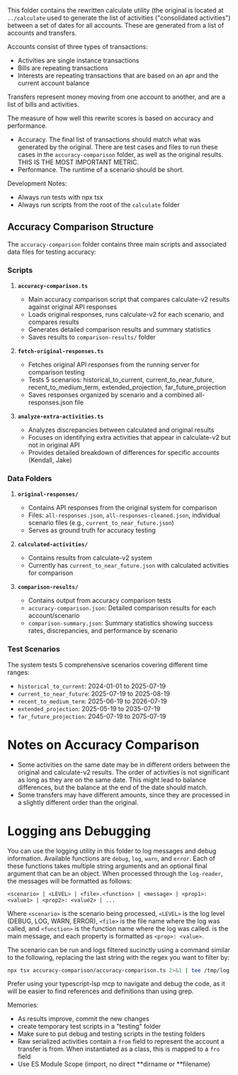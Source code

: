 This folder contains the rewritten calculate utility (the original is located at `../calculate` used to generate the list of activities ("consolidated activities") between a set of dates for all accounts. These are generated from a list of accounts and transfers.

Accounts consist of three types of transactions:

- Activities are single instance transactions
- Bills are repeating transactions
- Interests are repeating transactions that are based on an apr and the current account balance

Transfers represent money moving from one account to another, and are a list of bills and activities.

The measure of how well this rewrite scores is based on accuracy and performance.

- Accuracy. The final list of transactions should match what was generated by the original. There are test cases and files to run these cases in the `accuracy-comparison` folder, as well as the original results. THIS IS THE MOST IMPORTANT METRIC.
- Performance. The runtime of a scenario should be short.

Development Notes:

- Always run tests with npx tsx
- Always run scripts from the root of the `calculate` folder

## Accuracy Comparison Structure

The `accuracy-comparison` folder contains three main scripts and associated data files for testing accuracy:

### Scripts

1. **`accuracy-comparison.ts`**

   - Main accuracy comparison script that compares calculate-v2 results against original API responses
   - Loads original responses, runs calculate-v2 for each scenario, and compares results
   - Generates detailed comparison results and summary statistics
   - Saves results to `comparison-results/` folder

2. **`fetch-original-responses.ts`**

   - Fetches original API responses from the running server for comparison testing
   - Tests 5 scenarios: historical_to_current, current_to_near_future, recent_to_medium_term, extended_projection, far_future_projection
   - Saves responses organized by scenario and a combined all-responses.json file

3. **`analyze-extra-activities.ts`**
   - Analyzes discrepancies between calculated and original results
   - Focuses on identifying extra activities that appear in calculate-v2 but not in original API
   - Provides detailed breakdown of differences for specific accounts (Kendall, Jake)

### Data Folders

1. **`original-responses/`**

   - Contains API responses from the original system for comparison
   - Files: `all-responses.json`, `all-responses-cleaned.json`, individual scenario files (e.g., `current_to_near_future.json`)
   - Serves as ground truth for accuracy testing

2. **`calculated-activities/`**

   - Contains results from calculate-v2 system
   - Currently has `current_to_near_future.json` with calculated activities for comparison

3. **`comparison-results/`**
   - Contains output from accuracy comparison tests
   - `accuracy-comparison.json`: Detailed comparison results for each account/scenario
   - `comparison-summary.json`: Summary statistics showing success rates, discrepancies, and performance by scenario

### Test Scenarios

The system tests 5 comprehensive scenarios covering different time ranges:

- `historical_to_current`: 2024-01-01 to 2025-07-19
- `current_to_near_future`: 2025-07-19 to 2025-08-19
- `recent_to_medium_term`: 2025-06-19 to 2026-07-19
- `extended_projection`: 2025-05-19 to 2035-07-19
- `far_future_projection`: 2045-07-19 to 2075-07-19

# Notes on Accuracy Comparison

- Some activities on the same date may be in different orders between the original and calculate-v2 results. The order of activities is not significant as long as they are on the same date. This might lead to balance differences, but the balance at the end of the date should match.
- Some transfers may have different amounts, since they are processed in a slightly different order than the original.

# Logging ans Debugging

You can use the logging utility in this folder to log messages and debug information. Available functions are `debug`, `log`, `warn`, and `error`. Each of these functions takes multiple string arguments and an optional final argument that can be an object. When processed through the `log-reader`, the messages will be formatted as follows:

```
<scenario> | <LEVEL> | <file>.<function> | <message> | <prop1>: <value1> | <prop2>: <value2> | ...
```

Where `<scenario>` is the scenario being processed, `<LEVEL>` is the log level (DEBUG, LOG, WARN, ERROR), `<file>` is the file name where the log was called, and `<function>` is the function name where the log was called. <message> is the main message, and each property is formatted as `<prop>: <value>`.

The scenario can be run and logs filtered sucinctly using a command similar to the following, replacing the last string with the regex you want to filter by:

```bash
npx tsx accuracy-comparison/accuracy-comparison.ts 2>&1 | tee /tmp/log && bat --plain /tmp/log | npx tsx accuracy-comparison/log-reader.ts --color="never" "DEBUG.*calculate.*prop1"
```

Prefer using your typescript-lsp mcp to navigate and debug the code, as it will be easier to find references and definitions than using grep.

Memories:

- As results improve, commit the new changes
- create temporary test scripts in a "testing" folder
- Make sure to put debug and testing scripts in the testing folders
- Raw serialized activities contain a `from` field to represent the account a transfer is from. When instantiated as a class, this is mapped to a `fro` field
- Use ES Module Scope (import, no direct **dirname or **filename)

